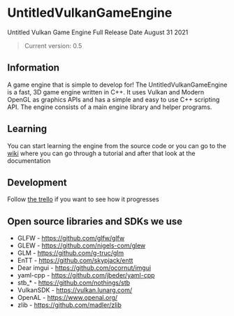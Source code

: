 # UntitledVulkanGameEngine
Untitled Vulkan Game Engine Full Release Date August 31 2021
> Current version: 0.5
## Information
A game engine that is simple to develop for! The UntitledVulkanGameEngine is a fast, 3D game engine written in C++. It uses Vulkan and Modern OpenGL as graphics APIs and has a simple and easy to use C++ scripting API. The engine consists of a main engine library and helper programs. 
## Learning
You can start learning the engine from the source code or you can go to the [wiki](https://github.com/Madman10K/UntitledVulkanGameEngine/wiki) where you can go through a tutorial and after that look at the documentation
## Development
Follow [the trello](https://trello.com/b/0upjsxT0/untitledvukangameengine2) if you want to see how it progresses 
## Open source libraries and SDKs we use
- GLFW - https://github.com/glfw/glfw
- GLEW - https://github.com/nigels-com/glew
- GLM - https://github.com/g-truc/glm
- EnTT - https://github.com/skypjack/entt
- Dear imgui - https://github.com/ocornut/imgui
- yaml-cpp - https://github.com/jbeder/yaml-cpp
- stb_* - https://github.com/nothings/stb
- VulkanSDK - https://vulkan.lunarg.com/
- OpenAL - https://www.openal.org/
- zlib - https://github.com/madler/zlib 
